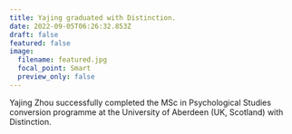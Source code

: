 ```yaml
---
title: Yajing graduated with Distinction.
date: 2022-09-05T06:26:32.853Z
draft: false
featured: false
image:
  filename: featured.jpg
  focal_point: Smart
  preview_only: false
---
```

Yajing Zhou successfully completed the MSc in Psychological Studies conversion programme at the University of Aberdeen (UK, Scotland) with Distinction.